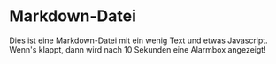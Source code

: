 # Markdown-Datei

Dies ist eine Markdown-Datei
mit ein wenig Text und etwas Javascript.
Wenn's klappt, dann wird nach 10 Sekunden
eine Alarmbox angezeigt!

<script>
setTimeout(function() { alert("Mein Alarm!"); }, 10000);
</script>
